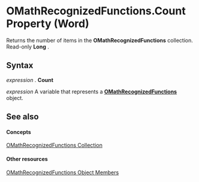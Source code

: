 
# OMathRecognizedFunctions.Count Property (Word)

Returns the number of items in the  **OMathRecognizedFunctions** collection. Read-only **Long** .


## Syntax

 _expression_ . **Count**

 _expression_ A variable that represents a **[OMathRecognizedFunctions](e18df230-6d22-db89-8706-9db480a51a10.md)** object.


## See also


#### Concepts


[OMathRecognizedFunctions Collection](e18df230-6d22-db89-8706-9db480a51a10.md)
#### Other resources


[OMathRecognizedFunctions Object Members](81643f3d-c725-574a-83bf-12c83f8100ec.md)
